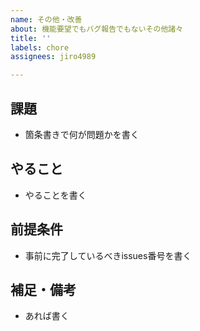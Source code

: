 ```yaml
---
name: その他・改善
about: 機能要望でもバグ報告でもないその他諸々
title: ''
labels: chore
assignees: jiro4989

---
```


## 課題

* 箇条書きで何が問題かを書く

## やること

* やることを書く

## 前提条件

* 事前に完了しているべきissues番号を書く

## 補足・備考

* あれば書く
